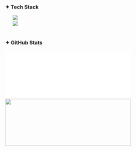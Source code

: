 ### ✦ Tech Stack
<div>
  &nbsp;&nbsp;&nbsp;&nbsp;&nbsp;&nbsp;<img src="https://skillicons.dev/icons?i=javascript,typescript,react,next" height="25"/>
</div>
<div>
  &nbsp;&nbsp;&nbsp;&nbsp;&nbsp;&nbsp;<img src="https://skillicons.dev/icons?i=html,css,sass,tailwindcss" height="25"/>
</div>

<br>

### ✦ GitHub Stats
<div align="left"> 
  <img src="./metrics.svg" width= "400" height="150" /> &nbsp;&nbsp;
  <img src="https://github-readme-stats.vercel.app/api?username=chiyo-an&show_icons=true&theme=tokyonight&hide_border=true&bg_color=0D1117" width= "400" height="150" />
</div>
